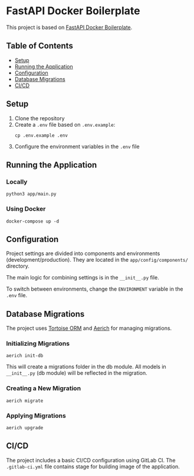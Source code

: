 # FastAPI Docker Boilerplate

This project is based on [FastAPI Docker Boilerplate](https://github.com/Afaneor/fastapi-docker-boilerplate).

## Table of Contents

- [Setup](#setup)
- [Running the Application](#running-the-application)
- [Configuration](#configuration)
- [Database Migrations](#database-migrations)
- [CI/CD](#cicd)

## Setup

1. Clone the repository
2. Create a `.env` file based on `.env.example`:
   ```
   cp .env.example .env
   ```
3. Configure the environment variables in the `.env` file

## Running the Application

### Locally

```shell
python3 app/main.py
```

### Using Docker

```shell
docker-compose up -d
```

## Configuration

Project settings are divided into components and environments (development/production). They are located in the `app/config/components/` directory.

The main logic for combining settings is in the `__init__.py` file.

To switch between environments, change the `ENVIRONMENT` variable in the `.env` file.

## Database Migrations

The project uses [Tortoise ORM](https://github.com/tortoise/tortoise-orm) and [Aerich](https://github.com/tortoise/aerich) for managing migrations.

### Initializing Migrations

```shell
aerich init-db
```

This will create a migrations folder in the db module. All models in `__init__.py` (db module) will be reflected in the migration.

### Creating a New Migration

```shell
aerich migrate
```

### Applying Migrations

```shell
aerich upgrade
```

## CI/CD

The project includes a basic CI/CD configuration using GitLab CI. The `.gitlab-ci.yml` file contains stage for building image of the application.
